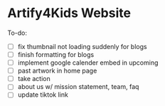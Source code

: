 # Artify4Kids Website

To-do:

- [ ] fix thumbnail not loading suddenly for blogs
- [ ] finish formatting for blogs
- [ ] implement google calender embed in upcoming
- [ ] past artwork in home page
- [ ] take action
- [ ] about us w/ mission statement, team, faq
- [ ] update tiktok link
